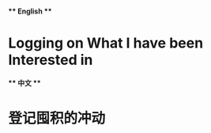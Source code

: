 <!-- tabs:start -->

#### ** English **

# Logging on What I have been Interested in

#### ** 中文 **

# 登记囤积的冲动

<!-- tabs:end -->
